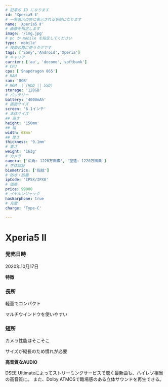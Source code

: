 ```yaml
---
# 記事の ID になります
id: 'Xperia5 Ⅱ'
# 一覧表示の時に表示される名前になります
name: 'Xperia5 Ⅱ'
# 画像を指定します
image: '/img.jpg'
# pc か mobile を指定してください
type: 'mobile'
# 検索の際に使うタグです
tags: ['Sony','Android','Xperia']
# キャリア
carrier: ['au', 'docomo','softbank']
# CPU
cpu: ['Snapdragon 865']
# RAM
ram: '8GB'
# ROM || (HDD || SSD)
storage: '128GB'
# バッテリー
battery: '4000mAh'
# 画面サイズ
screen: '6.1インチ'
# 本体サイズ
## 高さ
height: '158mm'
## 幅
width: 68mm'
## 厚さ
thickness: '9.1mm'
# 重さ
weight: '163g'
# カメラ
camera: ['広角: 1220万画素', '望遠: 1220万画素']
# 生体認証
biometrics: ['指紋']
# 防水・防塵
ipCode: 'IP5X/IPX8'
# 価格
price: 99000
# イヤホンジャック
hasEarphone: true
# 充電
charge: 'Type-C'

---
```


# Xperia5 Ⅱ

### 発売日時
2020年10月17日
  
**特徴**

### 長所

軽量でコンパクト

マルチウインドウを使いやすい

### 短所

カメラ性能はそこそこ

サイズが縦長のため慣れが必要

**高音質なAUDIO**

DSEE Ultimateによってストリーミングサービスで聴く最新曲も、ハイレゾ相当の高音質に。
また、Dolby ATMOSで臨場感のある立体サウンドを再生できる。